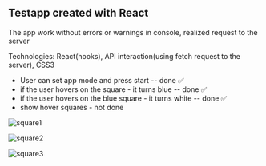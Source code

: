 ## Testapp created with React

The app work without errors or warnings in console, realized request to the server

Technologies: React(hooks), API interaction(using fetch request to the server), CSS3

* User can set app mode and press start -- done :white_check_mark:
* if the user hovers on the square - it turns blue -- done :white_check_mark:
* if the user hovers on the blue square - it turns white -- done :white_check_mark:
* show hover squares - not done

![square1](https://user-images.githubusercontent.com/77633382/144715128-1a269fd9-1d92-4843-bbe8-4267c9cfe0a9.png)

![square2](https://user-images.githubusercontent.com/77633382/144715129-b01194d0-9237-4bde-9710-1d232f416c2c.png)

![square3](https://user-images.githubusercontent.com/77633382/144715130-2980cdff-2618-444e-8e9e-b575b266e7d7.png)
